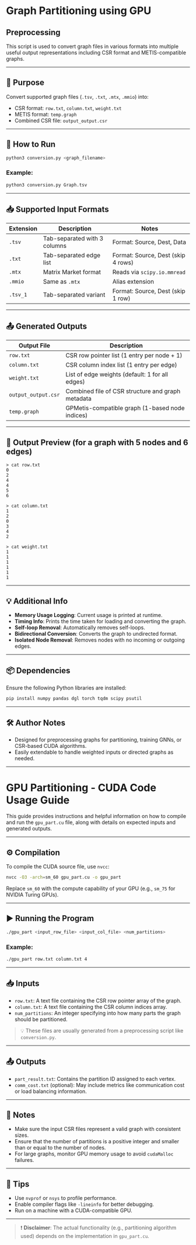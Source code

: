 # Graph Partitioning using GPU

## Preprocessing

This script is used to convert graph files in various formats into multiple useful output representations including CSR format and METIS-compatible graphs.

---

## 🧠 Purpose

Convert supported graph files (`.tsv`, `.txt`, `.mtx`, `.mmio`) into:
- CSR format: `row.txt`, `column.txt`, `weight.txt`
- METIS format: `temp.graph`
- Combined CSR file: `output_output.csr`

---

## 🚀 How to Run

```bash
python3 conversion.py <graph_filename>
```

### Example:

```bash
python3 conversion.py Graph.tsv
```

---

## 📥 Supported Input Formats

| Extension | Description                  | Notes                                |
|-----------|------------------------------|--------------------------------------|
| `.tsv`    | Tab-separated with 3 columns | Format: Source, Dest, Data           |
| `.txt`    | Tab-separated edge list      | Format: Source, Dest (skip 4 rows)   |
| `.mtx`    | Matrix Market format         | Reads via `scipy.io.mmread`         |
| `.mmio`   | Same as `.mtx`               | Alias extension                      |
| `.tsv_1`  | Tab-separated variant        | Format: Source, Dest (skip 1 row)    |

---

## 📤 Generated Outputs

| Output File        | Description                                        |
|--------------------|----------------------------------------------------|
| `row.txt`          | CSR row pointer list (1 entry per node + 1)        |
| `column.txt`       | CSR column index list (1 entry per edge)           |
| `weight.txt`       | List of edge weights (default: 1 for all edges)    |
| `output_output.csr`| Combined file of CSR structure and graph metadata  |
| `temp.graph`       | GPMetis-compatible graph (1-based node indices)    |

---

## 🧪 Output Preview (for a graph with 5 nodes and 6 edges)

```
> cat row.txt
0
2
4
4
5
6

> cat column.txt
1
2
0
3
4
2

> cat weight.txt
1
1
1
1
1
1
```

---

## 💡 Additional Info

- **Memory Usage Logging**: Current usage is printed at runtime.
- **Timing Info**: Prints the time taken for loading and converting the graph.
- **Self-loop Removal**: Automatically removes self-loops.
- **Bidirectional Conversion**: Converts the graph to undirected format.
- **Isolated Node Removal**: Removes nodes with no incoming or outgoing edges.

---

## 📦 Dependencies

Ensure the following Python libraries are installed:

```bash
pip install numpy pandas dgl torch tqdm scipy psutil
```

---

## 🛠️ Author Notes

- Designed for preprocessing graphs for partitioning, training GNNs, or CSR-based CUDA algorithms.
- Easily extendable to handle weighted inputs or directed graphs as needed.

---

# GPU Partitioning - CUDA Code Usage Guide

This guide provides instructions and helpful information on how to compile and run the `gpu_part.cu` file, along with details on expected inputs and generated outputs.

---

## ⚙️ Compilation

To compile the CUDA source file, use `nvcc`:

```bash
nvcc -O3 -arch=sm_60 gpu_part.cu -o gpu_part
```

Replace `sm_60` with the compute capability of your GPU (e.g., `sm_75` for NVIDIA Turing GPUs).

---

## ▶️ Running the Program

```bash
./gpu_part <input_row_file> <input_col_file> <num_partitions>
```

### Example:

```bash
./gpu_part row.txt column.txt 4
```

---

## 📥 Inputs

- `row.txt`: A text file containing the CSR row pointer array of the graph.
- `column.txt`: A text file containing the CSR column indices array.
- `num_partitions`: An integer specifying into how many parts the graph should be partitioned.

> 💡 These files are usually generated from a preprocessing script like `conversion.py`.

---

## 📤 Outputs

- `part_result.txt`: Contains the partition ID assigned to each vertex.
- `comm_cost.txt` (optional): May include metrics like communication cost or load balancing information.

---

## 📝 Notes

- Make sure the input CSR files represent a valid graph with consistent sizes.
- Ensure that the number of partitions is a positive integer and smaller than or equal to the number of nodes.
- For large graphs, monitor GPU memory usage to avoid `cudaMalloc` failures.

---

## 🚀 Tips

- Use `nvprof` or `nsys` to profile performance.
- Enable compiler flags like `-lineinfo` for better debugging.
- Run on a machine with a CUDA-compatible GPU.

---

> ❗ **Disclaimer**: The actual functionality (e.g., partitioning algorithm used) depends on the implementation in `gpu_part.cu`.
